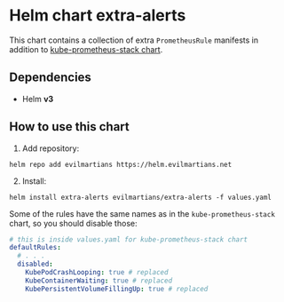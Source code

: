# Helm chart extra-alerts

This chart contains a collection of extra `PrometheusRule` manifests in addition to [kube-prometheus-stack chart](https://github.com/prometheus-community/helm-charts/tree/main/charts/kube-prometheus-stack).

## Dependencies

* Helm **v3**

## How to use this chart

1. Add repository:

```shell
helm repo add evilmartians https://helm.evilmartians.net
```

2. Install:

```shell
helm install extra-alerts evilmartians/extra-alerts -f values.yaml
```

Some of the rules have the same names as in the `kube-prometheus-stack` chart, so you should disable those:

```yaml
# this is inside values.yaml for kube-prometheus-stack chart
defaultRules:
  # . . .
  disabled:
    KubePodCrashLooping: true # replaced
    KubeContainerWaiting: true # replaced
    KubePersistentVolumeFillingUp: true # replaced
```
